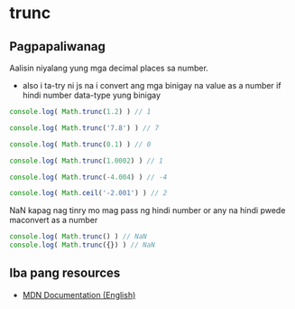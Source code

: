 # trunc

## Pagpapaliwanag
Aalisin niyalang yung mga decimal places sa number.
- also i ta-try ni js na i convert ang mga binigay na value as a number if hindi number data-type yung binigay

```javascript
console.log( Math.trunc(1.2) ) // 1

console.log( Math.trunc('7.8') ) // 7

console.log( Math.trunc(0.1) ) // 0

console.log( Math.trunc(1.0002) ) // 1

console.log( Math.trunc(-4.004) ) // -4

console.log( Math.ceil('-2.001') ) // 2

```
NaN kapag nag tinry mo mag pass ng hindi number or any na hindi pwede maconvert as a number
```javascript
console.log( Math.trunc() ) // NaN
console.log( Math.trunc({}) ) // NaN
```



## Iba pang resources
 - [MDN Documentation (English)](https://developer.mozilla.org/en-US/docs/Web/JavaScript/Reference/Global_Objects/Math/sqrt)
